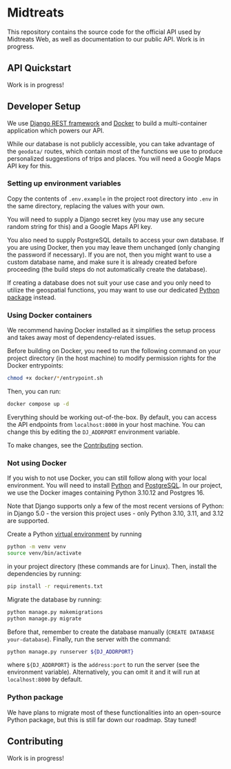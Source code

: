 # Midtreats

This repository contains the source code for the official API used by Midtreats Web, as well as documentation to our public API. Work is in progress.

## API Quickstart

Work is in progress!

## Developer Setup

We use [Django REST framework](https://www.django-rest-framework.org/) and [Docker](https://www.docker.com/) to build a multi-container application which powers our API.

While our database is not publicly accessible, you can take advantage of the `geodata/` routes, which contain most of the functions we use to produce personalized suggestions of trips and places. You will need a Google Maps API key for this.

### Setting up environment variables

Copy the contents of `.env.example` in the project root directory into `.env` in the same directory, replacing the values with your own.

You will need to supply a Django secret key (you may use any secure random string for this) and a Google Maps API key.

You also need to supply PostgreSQL details to access your own database. If you are using Docker, then you may leave them unchanged (only changing the password if necessary). If you are not, then you might want to use a custom database name, and make sure it is already created before proceeding (the build steps do not automatically create the database).

If creating a database does not suit your use case and you only need to utilize the geospatial functions, you may want to use our dedicated [Python package](https://www.github.com/izruff/midtreats-api?tab=readme-ov-file#python-package) instead.

### Using Docker containers

We recommend having Docker installed as it simplifies the setup process and takes away most of dependency-related issues.

Before building on Docker, you need to run the following command on your project directory (in the host machine) to modify permission rights for the Docker entrypoints:

```sh
chmod +x docker/*/entrypoint.sh
```

Then, you can run:

```sh
docker compose up -d
```

Everything should be working out-of-the-box. By default, you can access the API endpoints from `localhost:8000` in your host machine. You can change this by editing the `DJ_ADDRPORT` environment variable.

To make changes, see the [Contributing](https://www.github.com/izruff/midtreats-api?tab=readme-ov-file#contributing) section.

### Not using Docker

If you wish to not use Docker, you can still follow along with your local environment. You will need to install [Python](https://www.python.org/) and [PostgreSQL](https://www.postgresql.org/). In our project, we use the Docker images containing Python 3.10.12 and Postgres 16.

Note that Django supports only a few of the most recent versions of Python: in Django 5.0 - the version this project uses - only Python 3.10, 3.11, and 3.12 are supported.

Create a Python [virtual environment](https://docs.python.org/3/library/venv.html) by running

```sh
python -m venv venv
source venv/bin/activate
```

in your project directory (these commands are for Linux). Then, install the dependencies by running:

```sh
pip install -r requirements.txt
```

Migrate the database by running:

```sh
python manage.py makemigrations
python manage.py migrate
```

Before that, remember to create the database manually (`CREATE DATABASE your-database`). Finally, run the server with the command:

```sh
python manage.py runserver ${DJ_ADDRPORT}
```

where `${DJ_ADDRPORT}` is the `address:port` to run the server (see the environment variable). Alternatively, you can omit it and it will run at `localhost:8000` by default.

### Python package

We have plans to migrate most of these functionalities into an open-source Python package, but this is still far down our roadmap. Stay tuned!

## Contributing

Work is in progress!
